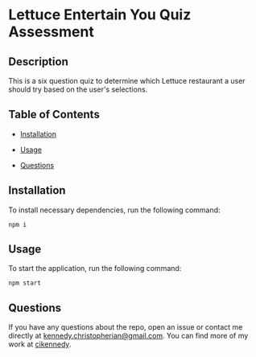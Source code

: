 # Lettuce Entertain You Quiz Assessment

## Description

This is a six question quiz to determine which Lettuce restaurant a user should try based on the user's selections.

## Table of Contents

- [Installation](#installation)

- [Usage](#usage)

- [Questions](#questions)

## Installation

To install necessary dependencies, run the following command:

```
npm i
```

## Usage

To start the application, run the following command:

```
npm start
```

## Questions

If you have any questions about the repo, open an issue or contact me directly at kennedy.christopherian@gmail.com. You can find more of my work at [cikennedy](https://github.com/cikennedy/).
